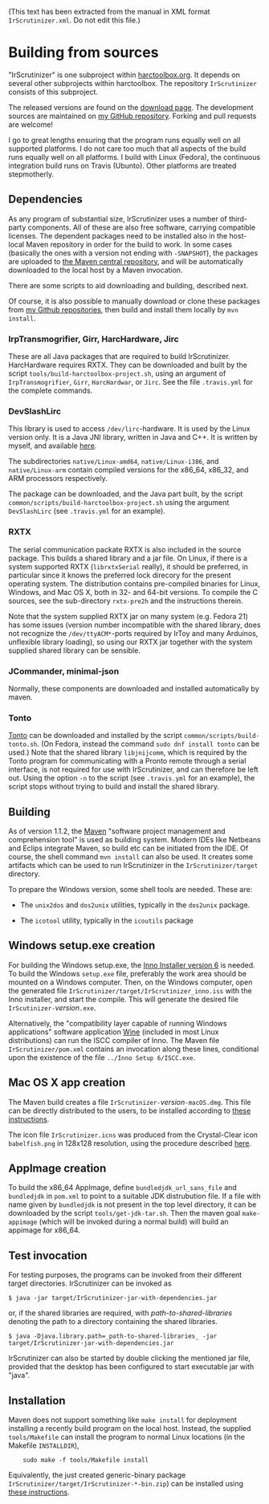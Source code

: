 (This text has been extracted from the manual in XML format `IrScrutinizer.xml`. Do not edit this file.)

# Building from sources

"IrScrutinizer" is one subproject within [harctoolbox.org](http://harctoolbox.org).
    It depends on several other subprojects within harctoolbox. The repository `IrScrutinizer` consists
    of this subproject.

The released versions are found on the [download page](https://github.com/bengtmartensson/IrScrutinizer/releases).
    The development sources are maintained on [my GitHub repository](https://github.com/bengtmartensson/IrScrutinizer).
    Forking and pull requests are welcome!

I go to great lengths ensuring that the program runs equally well on all supported platforms.
        I do not care too much that all aspects of the build runs equally well on all platforms.
        I build with Linux (Fedora), the continuous integration build runs on Travis (Ubunto).
        Other platforms are treated stepmotherly.

## Dependencies
As any program of substantial size, IrScrutinizer uses a number of third-party components.
        All of these are also free software, carrying compatible licenses.
        The dependent packages need to be installed also in
        the host-local Maven repository in order for the build to work.
        In some cases (basically the ones with a version not ending with `-SNAPSHOT`), the packages
        are uploaded to [the Maven central repository](https://mvnrepository.com/repos/central),
        and will be automatically downloaded to the local host by a Maven invocation.


There are some scripts to aid downloading and building, described next.

Of course, it is also possible to manually download or clone these packages
                from [my Github repositories](https://github.com/bengtmartensson?tab=repositories),
                then build and install them locally by `mvn install`.

### IrpTransmogrifier, Girr, HarcHardware, Jirc
These are all Java packages that are required to build IrScrutinizer. HarcHardware requires RXTX.
            They can be downloaded and built by the script `tools/build-harctoolbox-project.sh`,
            using an argument of
            `IrpTransmogrifier`,
            `Girr`,
            `HarcHardwar`, or
            `Jirc`.
            See the file `.travis.yml` for the complete commands.


### DevSlashLirc
This library is used to access `/dev/lirc`-hardware. It is used by the Linux version only.
        It is a Java JNI library, written in Java and C++. It is written by myself,
        and available [here](https://github.com/bengtmartensson/DevSlashLirc).
        

The subdirectories `native/Linux-amd64`,
        `native/Linux-i386`, and
        `native/Linux-arm` contain compiled versions for the x86_64, x86_32, and ARM processors respectively.

The package can be downloaded, and the Java part built, by the script
            `common/scripts/build-harctoolbox-project.sh` using the argument `DevSlashLirc`
            (see `.travis.yml` for an example).

### RXTX
The serial communication packate RXTX is also included in the source package. This builds a shared library and a jar file.
    On Linux, if there is a system supported RXTX (`librxtxSerial` really), it should be preferred,
    in particular since it knows the preferred lock direcory for the present operating system.
    The distribution contains pre-compiled binaries for Linux, Windows, and Mac OS X, both in 32- and 64-bit versions.
    To compile the C sources, see the sub-directory `rxtx-pre2h` and the instructions therein.

Note that the system supplied RXTX jar on many system (e.g. Fedora 21) has some issues
        (version number incompatible with the shared library, does not recognize
        the `/dev/ttyACM*`-ports required by IrToy and many Arduinos, unflexible library loading),
        so using our RXTX jar together with the system supplied shared library can be sensible.

### JCommander, minimal-json
Normally, these components are downloaded and installed automatically by maven.

### Tonto
[Tonto](http://localhost:8888/Glossary.html#Tonto) can be downloaded and installed by the script `common/scripts/build-tonto.sh`.
        (On Fedora, instead the command `sudo dnf install tonto` can be used.)
        Note that the shared library `libjnijcomm`,
        which is required by the Tonto program for communicating with a Pronto remote through a serial interface,
        is not required for use with IrScrutinizer, and can therefore be left out.
        Using the option `-n` to the script (see `.travis.yml` for an example),
        the script stops without trying to build and install the shared library.

## Building
As of version 1.1.2, the [Maven](http://maven.apache.org/index.html) "software
project management and comprehension tool" is used as building system.
Modern IDEs like Netbeans and Eclips integrate Maven, so build etc can be initiated from the IDE.
Of course, the shell command `mvn install` can also be used. It creates some artifacts which can
be used to run IrScrutinizer in the `IrScrutinizer/target` directory.

To prepare the Windows version, some shell tools are needed. These are:



* The `unix2dos` and `dos2unix` utilities, typically in the `dos2unix` package.

* The `icotool` utility, typically in the `icoutils` package


## Windows setup.exe creation
For building the Windows setup.exe, the [Inno Installer version 6](http://www.jrsoftware.org/download.php/is.exe)
    is needed. To build the Windows `setup.exe` file, preferably the work area should
be mounted on a Windows computer. Then, on the Windows computer, open
        the generated file `IrScrutinizer/target/IrScrutinizer_inno.iss` with
        the Inno installer, and start the compile. This will generate the desired file
    `IrScutinizer-`_version_`.exe`.

Alternatively, the "compatibility layer capable of running
    Windows applications" software application [Wine](https://www.winehq.org) (included in most Linux
    distributions) can run the ISCC compiler of Inno. The Maven file
    `IrScrutinizer/pom.xml` contains an
    invocation along these lines, conditional upon the existence of the file `../Inno Setup 6/ISCC.exe`.

## Mac OS X app creation
The Maven build creates a file
`IrScrutinizer-`_version_`-macOS.dmg`.
This file can be directly distributed to the users, to be installed according to
[these instructions](http://harctoolbox.org/IrScrutinizer.html#Mac+OS+X+app).

The icon file `IrScrutinizer.icns` was produced from the Crystal-Clear
icon `babelfish.png` in 128x128 resolution, using the procedure
described
[here](http://stackoverflow.com/questions/11770806/why-doesnt-icon-composer-2-4-support-the-1024x1024-size-icon-any-more).
        

## AppImage creation
To build the x86_64 AppImage, define `bundledjdk_url_sans_file`
    and `bundledjdk` in `pom.xml` to point to a suitable JDK distrubution file.
    If a file with name given by `bundledjdk`
    is not present in the top level directory, it can be downloaded by the script `tools/get-jdk-tar.sh`.
    Then the maven goal `make-appimage` (which will be invoked during a normal build) will build an appimage for x86_64.
    

## Test invocation
For testing purposes, the programs can be invoked from their different target directories.
        IrScrutinizer can be invoked as


    
    $ java -jar target/IrScrutinizer-jar-with-dependencies.jar

or, if the shared libraries are required, with _path-to-shared-libraries_ denoting the path to a directory containing
the shared libraries.


    
    $ java -Djava.library.path=_path-to-shared-libraries_ -jar target/IrScrutinizer-jar-with-dependencies.jar

IrScrutinizer can also be started by double clicking the mentioned jar file,
    provided that the desktop has been configured to start executable jar with "java".

## Installation
Maven does not support something like `make install` for deployment installing a
recently build program on the local host.
Instead, the supplied `tools/Makefile` can
install the program to normal Linux locations (in the Makefile `INSTALLDIR`),


    
        sudo make -f tools/Makefile install
    
Equivalently, the just created generic-binary package
`IrScrutinizer/target/IrScrutinizer-*-bin.zip`) can be installed using [these instructions](http://harctoolbox.org/IrScrutinizer.html#Generic+Binary).


